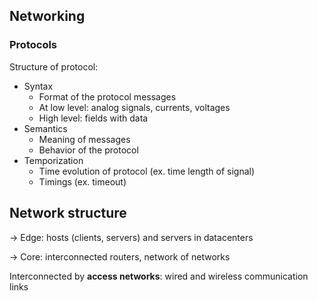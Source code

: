 ## Networking

### Protocols

Structure of protocol:

- Syntax
  - Format of the protocol messages
  - At low level: analog signals, currents, voltages
  - High level: fields with data
- Semantics
  - Meaning of messages
  - Behavior of the protocol
- Temporization
  - Time evolution of protocol (ex. time length of signal)
  - Timings (ex. timeout)

## Network structure

→ Edge: hosts (clients, servers) and servers in datacenters

→ Core: interconnected routers, network of networks

Interconnected by **access networks**: wired and wireless communication links
